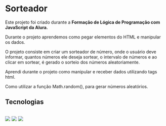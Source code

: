 # Sorteador
<div>
<p> Este projeto foi criado durante a <strong> Formação de Lógica de Programação com JavaScript da Alura.</strong> </p>
<p> Durante o projeto aprendemos como pegar elementos do HTML e manipular os dados. </p>
<p> O projeto consiste em criar um sorteador de número, onde o usuário deve informar, quantos números ele deseja sortear, o intervalo de números e ao clicar em sortear, é gerado o sorteio dos números aleatoriamente. </p>
<p> Aprendi durante o projeto como manipular e receber dados utilizando tags html. </p>
<p> Como utilizar a função Math.random(), para gerar números aleatórios. </p> </div>
<h2> Tecnologias <h2>
<div>
  <img src="https://img.shields.io/badge/HTML-239120?style=for-the-badge&logo=html5&logoColor=white">
  <img src="https://img.shields.io/badge/CSS-239120?&style=for-the-badge&logo=css3&logoColor=white">
  <img src="https://img.shields.io/badge/JavaScript-F7DF1E?style=for-the-badge&logo=javascript&logoColor=black">
</div>
